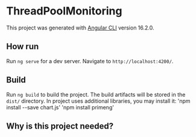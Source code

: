 # ThreadPoolMonitoring

This project was generated with [Angular CLI](https://github.com/angular/angular-cli) version 16.2.0.

## How run

Run `ng serve` for a dev server. Navigate to `http://localhost:4200/`.


## Build

Run `ng build` to build the project. The build artifacts will be stored in the `dist/` directory.
In project uses additional libraries, you may install it:
'npm install --save chart.js'
'npm install primeng'

## Why is this project needed?


